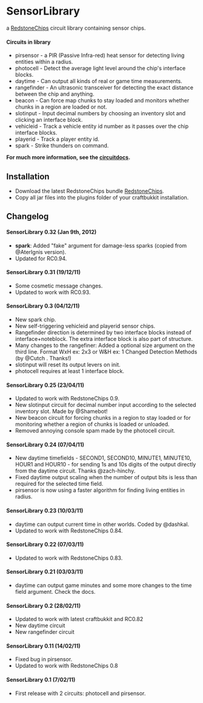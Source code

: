 SensorLibrary
=============

a [RedstoneChips](http://eisental.github.com/RedstoneChips) circuit library containing sensor chips.

#### Circuits in library
- pirsensor - a PIR (Passive Infra-red) heat sensor for detecting living entities within a radius.
- photocell - Detect the average light level around the chip's interface blocks.
- daytime - Can output all kinds of real or game time measurements.
- rangefinder - An ultrasonic transceiver for detecting the exact distance between the chip and anything.
- beacon - Can force map chunks to stay loaded and monitors whether chunks in a region are loaded or not. 
- slotinput - Input decimal numbers by choosing an inventory slot and clicking an interface block.
- vehicleid - Track a vehicle entity id number as it passes over the chip interface blocks.
- playerid - Track a player entity id.
- spark - Strike thunders on command.

__For much more information, see the [circuitdocs](http://eisental.github.com/RedstoneChips/circuitdocs).__

Installation
-------------
* Download the latest RedstoneChips bundle [RedstoneChips](http://eisental.github.com/RedstoneChips).
* Copy all jar files into the plugins folder of your craftbukkit installation.

Changelog
---------
#### SensorLibrary 0.32 (Jan 9th, 2012)
- __spark__: Added "fake" argument for damage-less sparks (copied from @AterIgnis version).
- Updated for RC0.94.

#### SensorLibrary 0.31 (19/12/11)
- Some cosmetic message changes.
- Updated to work with RC0.93.

#### SensorLibrary 0.3 (04/12/11)
- New spark chip. 
- New self-triggering vehicleid and playerid sensor chips.
- Rangefinder direction is determined by two interface blocks instead of interface+noteblock. The extra interface block is also part of structure.
- Many changes to the rangefiner: Added a optional size argument on the third line. Format WxH ex: 2x3 or W&H ex: 1 Changed Detection Methods (by @Cutch . Thanks!)
- slotinput will reset its output levers on init.
- photocell requires at least 1 interface block.

#### SensorLibrary 0.25 (23/04/11)
- Updated to work with RedstoneChips 0.9.
- New slotinput circuit for decimal number input according to the selected inventory slot. Made by @Shamebot!
- New beacon circuit for forcing chunks in a region to stay loaded or for monitoring whether a region of chunks is loaded or unloaded.
- Removed annoying console spam made by the photocell circuit. 

#### SensorLibrary 0.24 (07/04/11)
- New daytime timefields - SECOND1, SECOND10, MINUTE1, MINUTE10, HOUR1 and HOUR10 - for sending 1s and 10s digits of the output directly from the daytime circuit. Thanks @zach-hinchy.
- Fixed daytime output scaling when the number of output bits is less than required for the selected time field.
- pirsensor is now using a faster algorithm for finding living entities in radius.

#### SensorLibrary 0.23 (10/03/11)
- daytime can output current time in other worlds. Coded by @dashkal.
- Updated to work with RedstoneChips 0.84.

#### SensorLibrary 0.22 (07/03/11)
- Updated to work with RedstoneChips 0.83.

#### SensorLibrary 0.21 (03/03/11)
- daytime can output game minutes and some more changes to the time field argument. Check the docs.

#### SensorLibrary 0.2 (28/02/11)
- Updated to work with latest craftbukkit and RC0.82
- New daytime circuit
- New rangefinder circuit

#### SensorLibrary 0.11 (14/02/11)
- Fixed bug in pirsensor.
- Updated to work with RedstoneChips 0.8

#### SensorLibrary 0.1 (7/02/11)
- First release with 2 circuits: photocell and pirsensor.
